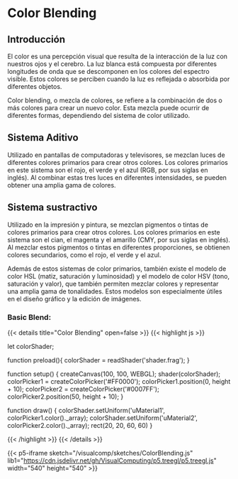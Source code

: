 # Color Blending

## Introducción

El color es una percepción visual que resulta de la interacción de la luz con nuestros ojos y el cerebro. La luz blanca está compuesta por diferentes longitudes de onda que se descomponen en los colores del espectro visible. Estos colores se perciben cuando la luz es reflejada o absorbida por diferentes objetos.

Color blending, o mezcla de colores, se refiere a la combinación de dos o más colores para crear un nuevo color. Esta mezcla puede ocurrir de diferentes formas, dependiendo del sistema de color utilizado.

## Sistema Aditivo
Utilizado en pantallas de computadoras y televisores, se mezclan luces de diferentes colores primarios para crear otros colores. Los colores primarios en este sistema son el rojo, el verde y el azul (RGB, por sus siglas en inglés). Al combinar estas tres luces en diferentes intensidades, se pueden obtener una amplia gama de colores.

## Sistema sustractivo
Utilizado en la impresión y pintura, se mezclan pigmentos o tintas de colores primarios para crear otros colores. Los colores primarios en este sistema son el cian, el magenta y el amarillo (CMY, por sus siglas en inglés). Al mezclar estos pigmentos o tintas en diferentes proporciones, se obtienen colores secundarios, como el rojo, el verde y el azul.

Además de estos sistemas de color primarios, también existe el modelo de color HSL (matiz, saturación y luminosidad) y el modelo de color HSV (tono, saturación y valor), que también permiten mezclar colores y representar una amplia gama de tonalidades. Estos modelos son especialmente útiles en el diseño gráfico y la edición de imágenes.


### Basic Blend:

{{< details title="Color Blending" open=false >}}
{{< highlight js >}}

let colorShader;

function preload(){
  colorShader = readShader('shader.frag');
}

function setup() {
  createCanvas(100, 100, WEBGL);
  shader(colorShader);
  colorPicker1 = createColorPicker('#FF0000');
  colorPicker1.position(0, height + 10);
  colorPicker2 = createColorPicker('#0007FF');
  colorPicker2.position(50, height + 10);
}

function draw() {
  colorShader.setUniform('uMaterial1', colorPicker1.color()._array);
  colorShader.setUniform('uMaterial2', colorPicker2.color()._array);
  rect(20, 20, 60, 60)
}

{{< /highlight >}}
{{< /details >}}

{{< p5-iframe sketch="/visualcomp/sketches/ColorBlending.js" lib1="https://cdn.jsdelivr.net/gh/VisualComputing/p5.treegl/p5.treegl.js" width="540" height="540" >}}
